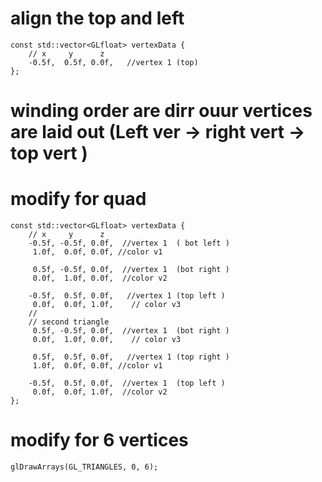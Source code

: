 # align the top and left 
    const std::vector<GLfloat> vertexData {
        // x     y      z
        -0.5f,  0.5f, 0.0f,   //vertex 1 (top)
    };

# winding order are dirr ouur vertices are laid out (Left ver -> right vert -> top vert )

# modify for quad 
    const std::vector<GLfloat> vertexData {
        // x     y      z
        -0.5f, -0.5f, 0.0f,  //vertex 1  ( bot left )
         1.0f,  0.0f, 0.0f, //color v1
			      
         0.5f, -0.5f, 0.0f,  //vertex 1  (bot right )
         0.0f,  1.0f, 0.0f,  //color v2
			      
        -0.5f,  0.5f, 0.0f,   //vertex 1 (top left )
         0.0f,  0.0f, 1.0f,    // color v3
        //
        // second triangle 
         0.5f, -0.5f, 0.0f,  //vertex 1  (bot right )
         0.0f,  1.0f, 0.0f,    // color v3
	
         0.5f,  0.5f, 0.0f,   //vertex 1 (top right )
         1.0f,  0.0f, 0.0f, //color v1
 
        -0.5f,  0.5f, 0.0f,  //vertex 1  (top left )
         0.0f,  0.0f, 1.0f,  //color v2
    };

# modify for 6 vertices 
    glDrawArrays(GL_TRIANGLES, 0, 6);
